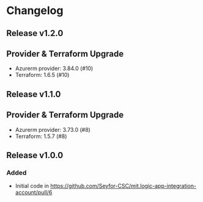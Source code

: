 # Changelog

## Release v1.2.0

## Provider & Terraform Upgrade
- Azurerm provider: 3.84.0 (#10)
- Terraform: 1.6.5 (#10)
   
## Release v1.1.0

## Provider & Terraform Upgrade
- Azurerm provider: 3.73.0 (#8)
- Terraform: 1.5.7 (#8)
   
## Release v1.0.0

### Added
* Initial code in https://github.com/Seyfor-CSC/mit.logic-app-integration-account/pull/6
   